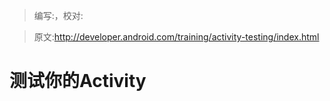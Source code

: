 > 编写:，校对:

> 原文:<http://developer.android.com/training/activity-testing/index.html>

# 测试你的Activity
